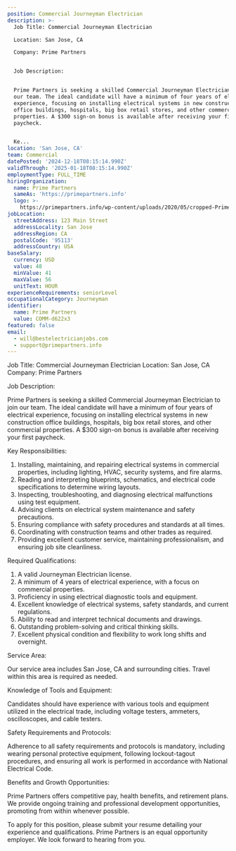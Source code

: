 ```yaml
---
position: Commercial Journeyman Electrician
description: >-
  Job Title: Commercial Journeyman Electrician

  Location: San Jose, CA

  Company: Prime Partners


  Job Description:


  Prime Partners is seeking a skilled Commercial Journeyman Electrician to join
  our team. The ideal candidate will have a minimum of four years of electrical
  experience, focusing on installing electrical systems in new construction
  office buildings, hospitals, big box retail stores, and other commercial
  properties. A $300 sign-on bonus is available after receiving your first
  paycheck.


  Ke...
location: 'San Jose, CA'
team: Commercial
datePosted: '2024-12-18T08:15:14.990Z'
validThrough: '2025-01-18T08:15:14.990Z'
employmentType: FULL_TIME
hiringOrganization:
  name: Prime Partners
  sameAs: 'https://primepartners.info'
  logo: >-
    https://primepartners.info/wp-content/uploads/2020/05/cropped-Prime-Partners-Logo-NO-BG-1-1.png
jobLocation:
  streetAddress: 123 Main Street
  addressLocality: San Jose
  addressRegion: CA
  postalCode: '95113'
  addressCountry: USA
baseSalary:
  currency: USD
  value: 48
  minValue: 41
  maxValue: 56
  unitText: HOUR
experienceRequirements: seniorLevel
occupationalCategory: Journeyman
identifier:
  name: Prime Partners
  value: COMM-d622x3
featured: false
email:
  - will@bestelectricianjobs.com
  - support@primepartners.info
---
```




Job Title: Commercial Journeyman Electrician
Location: San Jose, CA
Company: Prime Partners

Job Description:

Prime Partners is seeking a skilled Commercial Journeyman Electrician to join our team. The ideal candidate will have a minimum of four years of electrical experience, focusing on installing electrical systems in new construction office buildings, hospitals, big box retail stores, and other commercial properties. A $300 sign-on bonus is available after receiving your first paycheck.

Key Responsibilities:

1. Installing, maintaining, and repairing electrical systems in commercial properties, including lighting, HVAC, security systems, and fire alarms.
2. Reading and interpreting blueprints, schematics, and electrical code specifications to determine wiring layouts.
3. Inspecting, troubleshooting, and diagnosing electrical malfunctions using test equipment.
4. Advising clients on electrical system maintenance and safety precautions.
5. Ensuring compliance with safety procedures and standards at all times.
6. Coordinating with construction teams and other trades as required.
7. Providing excellent customer service, maintaining professionalism, and ensuring job site cleanliness.

Required Qualifications:

1. A valid Journeyman Electrician license.
2. A minimum of 4 years of electrical experience, with a focus on commercial properties.
3. Proficiency in using electrical diagnostic tools and equipment.
4. Excellent knowledge of electrical systems, safety standards, and current regulations.
5. Ability to read and interpret technical documents and drawings.
6. Outstanding problem-solving and critical thinking skills.
7. Excellent physical condition and flexibility to work long shifts and overnight.

Service Area:

Our service area includes San Jose, CA and surrounding cities. Travel within this area is required as needed.

Knowledge of Tools and Equipment:

Candidates should have experience with various tools and equipment utilized in the electrical trade, including voltage testers, ammeters, oscilloscopes, and cable testers.

Safety Requirements and Protocols:

Adherence to all safety requirements and protocols is mandatory, including wearing personal protective equipment, following lockout-tagout procedures, and ensuring all work is performed in accordance with National Electrical Code.

Benefits and Growth Opportunities:

Prime Partners offers competitive pay, health benefits, and retirement plans. We provide ongoing training and professional development opportunities, promoting from within whenever possible.

To apply for this position, please submit your resume detailing your experience and qualifications. Prime Partners is an equal opportunity employer. We look forward to hearing from you.
